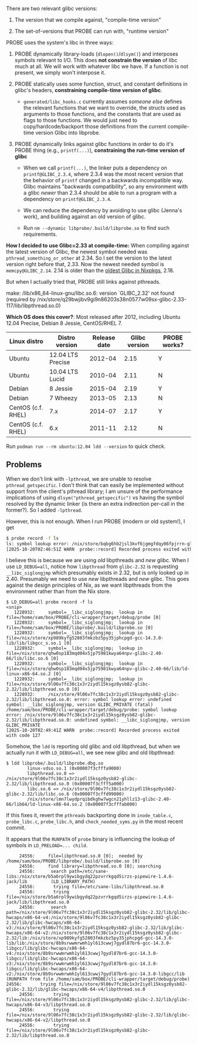 There are two relevant glibc versions:

1. The version that we compile against, "compile-time version"

2. The set-of-versions that PROBE can run with, "runtime version"

PROBE uses the system's libc in three ways:

1. PROBE dynamically library-loads (`dlopen()`/`dlsym()`) and interposes symbols relevant to I/O. This does **not constrain the version** of libc much at all. We will work with whatever libc we have. If a function is not present, we simply won't interpose it.

2. PROBE statically uses some function, struct, and constant definitions in glibc's headers, **constraining compile-time version of glibc**.

   - `generated/libc_hooks.c` currently assumes _someone else_ defines the relevant functions that we want to override, the structs used as arguments to those functions, and the constants that are used as flags to those functions. We would just need to copy/hardcode/backport those definitions from the current compile-time version Glibc into libprobe.

3. PROBE dynamically links against glibc functions in order to do it's PROBE thing (e.g., `printf(...)`), **constraining the run-time version of glibc**

   - When we call `printf(...)`, the linker puts a dependency on `printf@GLIBC_2.3.4`, where 2.3.4 was the most recent version that the behavior of `printf` changed in a backwards incompatible way. Glibc maintains "backwards compatibility", so any environment with a glibc _newer_ than 2.3.4 should be able to run a program with a dependency on `printf@GLIBC_2.3.4`.

   - We can reduce the dependency by avoiding to use glibc (Jenna's work), and building against an old version of glibc.

   - Run `nm --dynamic libprobe/.build/libprobe.so` to find such requirements. 

**How I decided to use Glibc=2.33 at compile-time:** When compiling against the latest version of Glibc, the newest symbol needed was `pthread_something_or_other` at 2.34. So I set the version to the latest version right before that, 2.33. Now the newest needed symbol is `memcpy@GLIBC_2.14`. 2.14 is older than the [oldest Glibc in Nixpkgs](https://lazamar.co.uk/nix-versions/?channel=nixos-unstable&package=glibc), 2.18.

But when I actually tried that, PROBE still links against pthreads.

make: /lib/x86_64-linux-gnu/libc.so.6: version `GLIBC_2.32' not found (required by /nix/store/q29bwjibv9gi9n86203s38n0577w09sx-glibc-2.33-117/lib/libpthread.so.0)

**Which OS does this cover?**: Most released after 2012, including Ubuntu 12.04 Precise, Debian 8 Jessie, CentOS/RHEL 7.

| Linux distro       | Distro version    | Release date | Glibc version | PROBE works? |
|--------------------|-------------------|--------------|---------------|--------------|
| Ubuntu             | 12.04 LTS Precise | 2012-04      | 2.15          | Y            |
| Ubuntu             | 10.04 LTS Lucid   | 2010-04      | 2.11          | N            |
| Debian             | 8 Jessie          | 2015-04      | 2.19          | Y            |
| Debian             | 7 Wheezy          | 2013-05      | 2.13          | N            |
| CentOS (c.f. RHEL) | 7.x               | 2014-07      | 2.17          | Y            |
| CentOS (c.f. RHEL) | 6.x               | 2011-11      | 2.12          | N            |

Run `podman run --rm ubuntu:12.04 ldd --version` to quick check.

## Problems

When we don't link with `-lpthread`, we are unable to resolve `pthread_getspecific`. I don't think that can easily be implemented without support from the client's pthread library; I am unsure of the performance implications of using `dlsym("pthread_getspecific")` vs having the symbol resolved by the dynamic linker (is there an extra indirection per-call in the former?). So I added `-lpthread`.

However, this is not enough. When I run PROBE (modern or old system!), I get

```bash
$ probe record -f ls
ls: symbol lookup error: /nix/store/bqbg6hb2jsl3kvf6jgmgfdqy06fpjrrn-glibc-2.30/lib/libpthread.so.0: undefined symbol: __nanosleep_nocancel, version GLIBC_PRIVATE
[2025-10-20T02:46:51Z WARN  probe::record] Recorded process exited with code 127
```

I believe this is because we are using _old_ libpthreads and _new_ glibc. When I use `LD_DEBUG=all`, notice how `libpthread` from `glibc-2.32` is requesting `__libc_siglongjmp` which presumably exists in 2.32, but is only looked up in 2.40. Presumably we need to use _new_ libpthreads and _new_ glibc. This goes against the design principles of Nix, as we want libpthreads from the environment rather than from the Nix store.

```
$ LD_DEBUG=all probe record -f ls
<snip>
   1228932:     symbol=__libc_siglongjmp;  lookup in file=/home/sam/box/PROBE/cli-wrapper/target/debug/probe [0]
   1228932:     symbol=__libc_siglongjmp;  lookup in file=/home/sam/box/PROBE/libprobe/.build/libprobe.so [0]
   1228932:     symbol=__libc_siglongjmp;  lookup in file=/nix/store/xp989kyfg52803fmkzbz5py35jphcpgd-gcc-14.3.0-lib/lib/libgcc_s.so.1 [0]
   1228932:     symbol=__libc_siglongjmp;  lookup in file=/nix/store/qhw0sp183mqd04x5jp75981kwya64npv-glibc-2.40-66/lib/libc.so.6 [0]
   1228932:     symbol=__libc_siglongjmp;  lookup in file=/nix/store/qhw0sp183mqd04x5jp75981kwya64npv-glibc-2.40-66/lib/ld-linux-x86-64.so.2 [0]
   1228932:     symbol=__libc_siglongjmp;  lookup in file=/nix/store/9l06v7fc38c1x3r2iydl15ksgz0ysb82-glibc-2.32/lib/libpthread.so.0 [0]
   1228932:     /nix/store/9l06v7fc38c1x3r2iydl15ksgz0ysb82-glibc-2.32/lib/libpthread.so.0: error: symbol lookup error: undefined symbol: __libc_siglongjmp, version GLIBC_PRIVATE (fatal)
/home/sam/box/PROBE/cli-wrapper/target/debug/probe: symbol lookup error: /nix/store/9l06v7fc38c1x3r2iydl15ksgz0ysb82-glibc-2.32/lib/libpthread.so.0: undefined symbol: __libc_siglongjmp, version GLIBC_PRIVATE
[2025-10-20T02:49:41Z WARN  probe::record] Recorded process exited with code 127
```

Somehow, the `ldd` is reporting old glibc and old libpthread, but when we actually run it with `LD_DEBUG=all`, we see new glibc and old libpthread:

```
$ ldd libprobe/.build/libprobe.dbg.so 
        linux-vdso.so.1 (0x00007f3cfffa9000)
        libpthread.so.0 => /nix/store/9l06v7fc38c1x3r2iydl15ksgz0ysb82-glibc-2.32/lib/libpthread.so.0 (0x00007f3cfff5a000)
        libc.so.6 => /nix/store/9l06v7fc38c1x3r2iydl15ksgz0ysb82-glibc-2.32/lib/libc.so.6 (0x00007f3cffd99000)
        /nix/store/lmn7lwydprqibdkghw7wgcn21yhllz13-glibc-2.40-66/lib64/ld-linux-x86-64.so.2 (0x00007f3cfffab000)
```

If this fixes it, revert the `pthreads` backporting done in `inode_table.c`, `probe_libc.c`, `probe_libc.h`, and `check_needed_syms.py` in the most recent commit.

It appears that the `RUNPATH` of `probe` binary is influencing the lookup of symbols in `LD_PRELOAD=... child`.

```
     24556:     file=libpthread.so.0 [0];  needed by /home/sam/box/PROBE/libprobe/.build/libprobe.so [0]
     24556:     find library=libpthread.so.0 [0]; searching
     24556:      search path=/etc/sane-libs:/nix/store/b5a6rpl9ywibgydq22pzvrrkgqd5irzs-pipewire-1.4.6-jack/lib         (LD_LIBRARY_PATH)
     24556:       trying file=/etc/sane-libs/libpthread.so.0
     24556:       trying file=/nix/store/b5a6rpl9ywibgydq22pzvrrkgqd5irzs-pipewire-1.4.6-jack/lib/libpthread.so.0
     24556:      search path=/nix/store/9l06v7fc38c1x3r2iydl15ksgz0ysb82-glibc-2.32/lib/glibc-hwcaps/x86-64-v4:/nix/store/9l06v7fc38c1x3r2iydl15ksgz0ysb82-glibc-2.32/lib/glibc-hwcaps/x86-64-v3:/nix/store/9l06v7fc38c1x3r2iydl15ksgz0ysb82-glibc-2.32/lib/glibc-hwcaps/x86-64-v2:/nix/store/9l06v7fc38c1x3r2iydl15ksgz0ysb82-glibc-2.32/lib:/nix/store/xp989kyfg52803fmkzbz5py35jphcpgd-gcc-14.3.0-lib/lib:/nix/store/8b9srwwmrwmh1yl613cwwj7gydl87br6-gcc-14.3.0-libgcc/lib/glibc-hwcaps/x86-64-v4:/nix/store/8b9srwwmrwmh1yl613cwwj7gydl87br6-gcc-14.3.0-libgcc/lib/glibc-hwcaps/x86-64-v3:/nix/store/8b9srwwmrwmh1yl613cwwj7gydl87br6-gcc-14.3.0-libgcc/lib/glibc-hwcaps/x86-64-v2:/nix/store/8b9srwwmrwmh1yl613cwwj7gydl87br6-gcc-14.3.0-libgcc/lib           (RUNPATH from file /home/sam/box/PROBE/cli-wrapper/target/debug/probe)     24556:       trying file=/nix/store/9l06v7fc38c1x3r2iydl15ksgz0ysb82-glibc-2.32/lib/glibc-hwcaps/x86-64-v4/libpthread.so.0
     24556:       trying file=/nix/store/9l06v7fc38c1x3r2iydl15ksgz0ysb82-glibc-2.32/lib/glibc-hwcaps/x86-64-v3/libpthread.so.0
     24556:       trying file=/nix/store/9l06v7fc38c1x3r2iydl15ksgz0ysb82-glibc-2.32/lib/glibc-hwcaps/x86-64-v2/libpthread.so.0
     24556:       trying file=/nix/store/9l06v7fc38c1x3r2iydl15ksgz0ysb82-glibc-2.32/lib/libpthread.so.0
```
